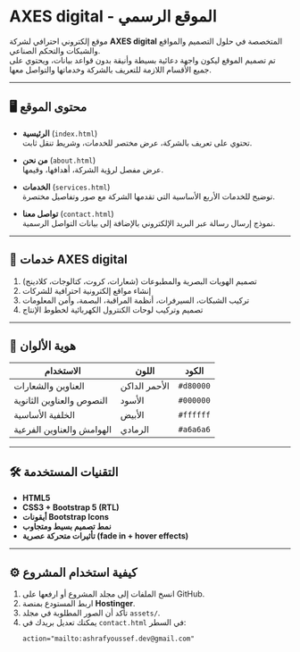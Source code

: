 # AXES digital - الموقع الرسمي

موقع إلكتروني احترافي لشركة **AXES digital** المتخصصة في حلول التصميم والمواقع والشبكات والتحكم الصناعي.  
تم تصميم الموقع ليكون واجهة دعائية بسيطة وأنيقة بدون قواعد بيانات، ويحتوي على جميع الأقسام اللازمة للتعريف بالشركة وخدماتها والتواصل معها.

---

## 🖥️ محتوى الموقع

- **الرئيسية** (`index.html`)  
  تحتوي على تعريف بالشركة، عرض مختصر للخدمات، وشريط تنقل ثابت.
  
- **من نحن** (`about.html`)  
  عرض مفصل لرؤية الشركة، أهدافها، وقيمها.

- **الخدمات** (`services.html`)  
  توضيح للخدمات الأربع الأساسية التي تقدمها الشركة مع صور وتفاصيل مختصرة.

- **تواصل معنا** (`contact.html`)  
  نموذج إرسال رسالة عبر البريد الإلكتروني بالإضافة إلى بيانات التواصل الرسمية.

---

## 🧾 خدمات AXES digital

1. تصميم الهويات البصرية والمطبوعات (شعارات، كروت، كتالوجات، كلادينج)
2. إنشاء مواقع إلكترونية احترافية للشركات
3. تركيب الشبكات، السيرفرات، أنظمة المراقبة، البصمة، وأمن المعلومات
4. تصميم وتركيب لوحات الكنترول الكهربائية لخطوط الإنتاج

---

## 🎨 هوية الألوان

| الاستخدام | اللون | الكود |
|----------|-------|--------|
| العناوين والشعارات | الأحمر الداكن | `#d80000` |
| النصوص والعناوين الثانوية | الأسود | `#000000` |
| الخلفية الأساسية | الأبيض | `#ffffff` |
| الهوامش والعناوين الفرعية | الرمادي | `#a6a6a6` |

---

## 🛠️ التقنيات المستخدمة

- **HTML5**
- **CSS3 + Bootstrap 5 (RTL)**
- **أيقونات Bootstrap Icons**
- **نمط تصميم بسيط ومتجاوب**
- **تأثيرات متحركة عصرية (fade in + hover effects)**

---

## ⚙️ كيفية استخدام المشروع

1. انسخ الملفات إلى مجلد المشروع أو ارفعها على GitHub.
2. اربط المستودع بمنصة **Hostinger**.
3. تأكد أن الصور المطلوبة في مجلد `assets/`.
4. يمكنك تعديل بريدك في `contact.html` في السطر:
   ```html
   action="mailto:ashrafyoussef.dev@gmail.com"
